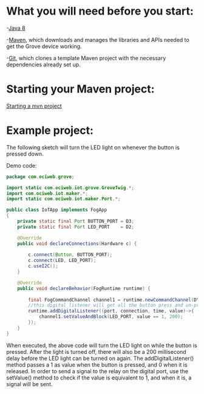 # What you will need before you start:
-[Java 8](https://docs.oracle.com/javase/8/docs/technotes/guides/install/install_overview.html) 

-[Maven](https://maven.apache.org/install.html), which downloads and manages the libraries and APIs needed to get the Grove device working.

-[Git](https://git-scm.com/), which clones a template Maven project with the necessary dependencies already set up.

# Starting your Maven project: 
[Starting a mvn project](https://github.com/oci-pronghorn/FogLighter/blob/master/README.md)

# Example project:

The following sketch will turn the LED light on whenever the button is pressed down.

Demo code: 

```java
package com.ociweb.grove;

import static com.ociweb.iot.grove.GroveTwig.*;
import com.ociweb.iot.maker.*;
import static com.ociweb.iot.maker.Port.*;

public class IoTApp implements FogApp
{
    private static final Port BUTTON_PORT = D3;
	private static final Port LED_PORT    = D2;

    @Override
    public void declareConnections(Hardware c) {
              
        c.connect(Button, BUTTON_PORT); 
        c.connect(LED, LED_PORT);        
        c.useI2C();
    }

    @Override
    public void declareBehavior(FogRuntime runtime) {
     
    	final FogCommandChannel channel1 = runtime.newCommandChannel(DYNAMIC_MESSAGING);
        //this digital listener will get all the button press and un-press events 
        runtime.addDigitalListener((port, connection, time, value)->{
        	channel1.setValueAndBlock(LED_PORT, value == 1, 200); 
        });
    }
}
```

When executed, the above code will turn the LED light on while the button is pressed. After the light is turned off, there will also be a 200 millisecond delay before the LED light can be turned on again.
The addDigitalListener() method passes a 1 as value when the button is pressed, and 0 when it is released. In order to send a signal to the relay on the digital port, use the setValue() method to check if the value is equivalent to 1, and when it is, a signal will be sent.
